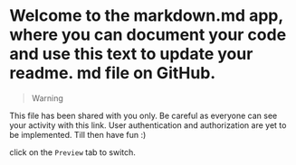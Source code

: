 # Welcome to the markdown.md app, where you can document your code and use this text to update your readme. md file on GitHub.

> Warning

This file has been shared with you only. Be careful as everyone can see your activity with this link. User authentication and authorization are yet to be implemented. Till then have fun :)

click on the `Preview` tab to switch.
